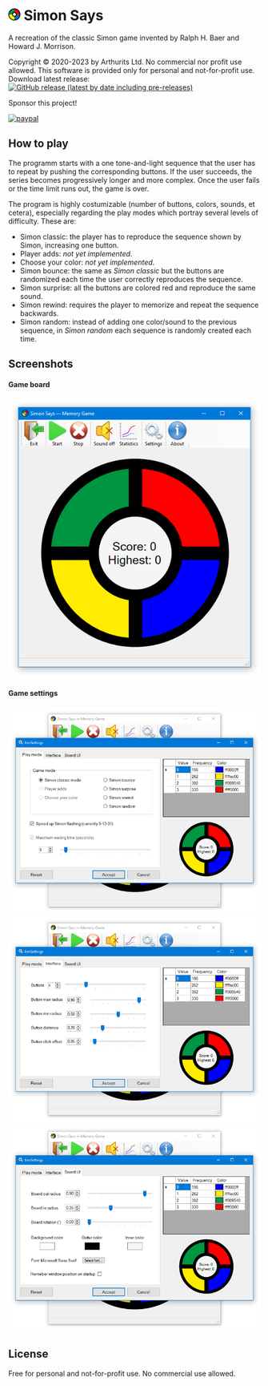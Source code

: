 # <img src="Simon says/images/logo@256.png?raw=true" height="24" width="24"> Simon Says
A recreation of the classic Simon game invented by Ralph H. Baer and Howard J. Morrison.

Copyright © 2020-2023 by Arthurits Ltd. No commercial nor profit use allowed. This software is provided only for personal and not-for-profit use.
Download latest release: [![GitHub release (latest by date including pre-releases)](https://img.shields.io/github/v/release/arthurits/SimonSays?include_prereleases)](https://github.com/arthurits/SimonSays/releases)

Sponsor this project!

[![paypal](https://www.paypalobjects.com/en_US/i/btn/btn_donateCC_LG.gif)](https://www.paypal.com/paypalme/ArthuritsLtd)

## How to play
The programm starts with a one tone-and-light sequence that the user has to repeat by pushing the corresponding buttons.
If the user succeeds, the series becomes progressively longer and more complex. Once the user fails or the time limit runs out, the game is over.

The program is highly costumizable (number of buttons, colors, sounds, et cetera), especially regarding the play modes which portray several levels of difficulty. These are:
* Simon classic: the player has to reproduce the sequence shown by Simon, increasing one button.
* Player adds: *not yet implemented*.
* Choose your color: *not yet implemented*.
* Simon bounce: the same as *Simon classic* but the buttons are randomized each time the user correctly reproduces the sequence.
* Simon surprise: all the buttons are colored red and reproduce the same sound.
* Simon rewind: requires the player to memorize and repeat the sequence backwards.
* Simon random: instead of adding one color/sound to the previous sequence, in *Simon random* each sequence is randomly created each time.

## Screenshots
#### Game board
![Main screen](/Media/Screenshot-01.png?raw=true "Game board")

#### Game settings
![Settings game mode](/Media/Screenshot-02.png?raw=true "Settings game mode")
![Settings interface](/Media/Screenshot-03.png?raw=true "Settings interface")
![Main board UI](/Media/Screenshot-04.png?raw=true "Main board UI")

## License
Free for personal and not-for-profit use. No commercial use allowed.
